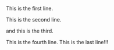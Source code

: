 This is the first line.

This is the second line.

and this is the third.

This is the fourth line.
This is the last line!!!
